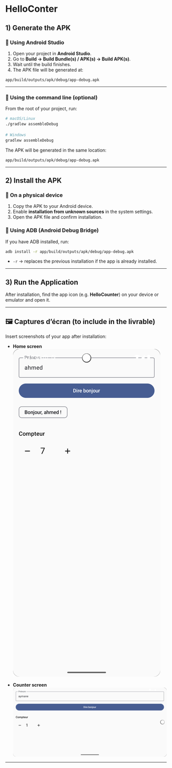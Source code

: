 
#  HelloConter

## 1) Generate the APK

### 🔹 Using Android Studio

1. Open your project in **Android Studio**.
2. Go to **Build → Build Bundle(s) / APK(s) → Build APK(s)**.
3. Wait until the build finishes.
4. The APK file will be generated at:

```
app/build/outputs/apk/debug/app-debug.apk
```

---

### 🔹 Using the command line (optional)

From the root of your project, run:

```bash
# macOS/Linux
./gradlew assembleDebug

# Windows
gradlew assembleDebug
```

The APK will be generated in the same location:

```
app/build/outputs/apk/debug/app-debug.apk
```

---

## 2) Install the APK

### 🔹 On a physical device

1. Copy the APK to your Android device.
2. Enable **installation from unknown sources** in the system settings.
3. Open the APK file and confirm installation.

### 🔹 Using ADB (Android Debug Bridge)

If you have ADB installed, run:

```bash
adb install -r app/build/outputs/apk/debug/app-debug.apk
```

* `-r` → replaces the previous installation if the app is already installed.

---

## 3) Run the Application

After installation, find the app icon (e.g. **HelloCounter**) on your device or emulator and open it.

---

## 🖼 Captures d’écran (to include in the livrable)

Insert screenshots of your app after installation:

* **Home screen**
  ![Home screen](captures/home.png)

* **Counter screen**
  ![Counter screen](captures/counter.png)


---
